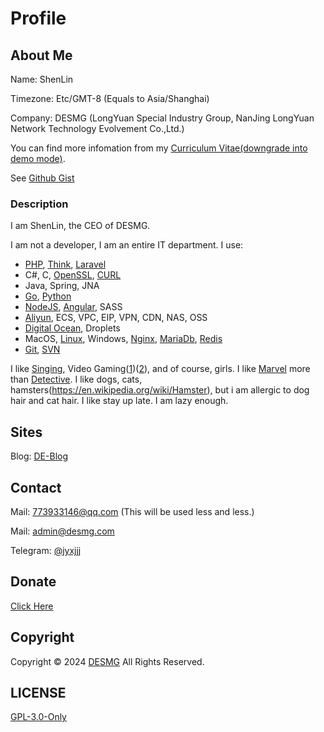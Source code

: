 # Profile

## About Me

Name: ShenLin

Timezone: Etc/GMT-8 (Equals to Asia/Shanghai)

Company: DESMG (LongYuan Special Industry Group, NanJing LongYuan Network Technology Evolvement Co.,Ltd.)

You can find more infomation from my [Curriculum Vitae(downgrade into demo mode)](https://github.desmg.com/Curriculum-Vitae-By-Google-Material-Design/).

See [Github Gist](https://gist.github.com/jyxjjj)

### Description

I am ShenLin, the CEO of DESMG.

I am not a developer, I am an entire IT department.
I use:
- [PHP](https://www.php.net), [Think](https://github.com/top-think), [Laravel](https://laravel.com/)
- C#, C, [OpenSSL](https://www.openssl.org/), [CURL](https://github.com/curl/curl)
- Java, Spring, JNA
- [Go](https://golang.org/), [Python](https://www.python.org/)
- [NodeJS](https://nodejs.org/en/), [Angular](https://angular.io/), SASS
- [Aliyun](https://www.alibabacloud.com/en), ECS, VPC, EIP, VPN, CDN, NAS, OSS
- [Digital Ocean](https://www.digitalocean.com/?refcode=23e8653b361a&utm_campaign=Referral_Invite&utm_medium=Referral_Program&utm_source=badge), Droplets
- MacOS, [Linux](https://getfedora.org/), Windows, [Nginx](https://nginx.org/), [MariaDb](https://mariadb.org/), [Redis](https://redis.io/)
- [Git](https://git-scm.com/), [SVN](https://subversion.apache.org/)

I like [Singing](https://kg.qq.com/index-pc.html), Video Gaming([1](https://www.blizzard.com/))([2](https://store.steampowered.com)), and of course, girls.
I like [Marvel](https://www.marvel.com) more than [Detective](https://www.dccomics.com).
I like dogs, cats, hamsters(https://en.wikipedia.org/wiki/Hamster), but i am allergic to dog hair and cat hair.
I like stay up late.
I am lazy enough.

## Sites

Blog: [DE-Blog](https://blog.desmg.com)

## Contact

Mail: [773933146@qq.com](mailto:773933146@qq.com) (This will be used less and less.)

Mail: [admin@desmg.com](mailto:admin@desmg.com)

Telegram: [@jyxjjj](https://t.me/jyxjjj)

## Donate

<a href="https://www.desmg.com/donate">Click Here</a>

## Copyright

Copyright &copy; 2024 [DESMG](https://www.desmg.com) All Rights Reserved. 

## LICENSE

[GPL-3.0-Only](LICENSE)
